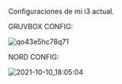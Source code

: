 Configuraciones de mi i3 actual.

GRUVBOX CONFIG:

![qo43e5hc78q71](https://user-images.githubusercontent.com/88660859/136715686-b0e8e0b4-7b91-4c64-9433-c7180d8ab3f7.png)

NORD CONFIG:

![2021-10-10_18:05:04](https://user-images.githubusercontent.com/88660859/136715747-731a95b9-b770-4a6f-b06d-79d79dcabbfb.png)
